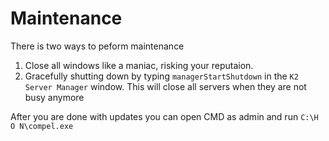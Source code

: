 # Maintenance

There is two ways to peform maintenance

1. Close all windows like a maniac, risking your reputaion.
2. Gracefully shutting down by typing `managerStartShutdown` in the `K2 Server Manager` window. This will close all servers when they are not busy anymore

After you are done with updates you can open CMD as admin and run `C:\H O N\compel.exe`
